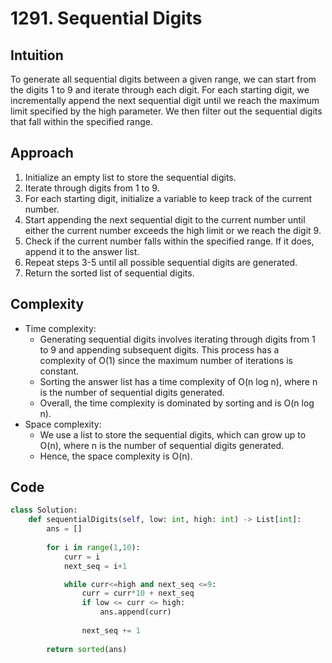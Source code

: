 # 1291. Sequential Digits

## Intuition
To generate all sequential digits between a given range, we can start from the digits 1 to 9 and iterate through each digit. For each starting digit, we incrementally append the next sequential digit until we reach the maximum limit specified by the high parameter. We then filter out the sequential digits that fall within the specified range.

## Approach
1. Initialize an empty list to store the sequential digits.
2. Iterate through digits from 1 to 9.
3. For each starting digit, initialize a variable to keep track of the current number.
4. Start appending the next sequential digit to the current number until either the current number exceeds the high limit or we reach the digit 9.
5. Check if the current number falls within the specified range. If it does, append it to the answer list.
6. Repeat steps 3-5 until all possible sequential digits are generated.
7. Return the sorted list of sequential digits.

## Complexity
- Time complexity:
    - Generating sequential digits involves iterating through digits from 1 to 9 and appending subsequent digits. This process has a complexity of O(1) since the maximum number of iterations is constant.
    - Sorting the answer list has a time complexity of O(n log n), where n is the number of sequential digits generated.
    - Overall, the time complexity is dominated by sorting and is O(n log n).
- Space complexity:
    - We use a list to store the sequential digits, which can grow up to O(n), where n is the number of sequential digits generated.
    - Hence, the space complexity is O(n).

## Code
```python
class Solution:
    def sequentialDigits(self, low: int, high: int) -> List[int]:
        ans = []
        
        for i in range(1,10):
            curr = i
            next_seq = i+1

            while curr<=high and next_seq <=9:
                curr = curr*10 + next_seq
                if low <= curr <= high:
                    ans.append(curr)
                
                next_seq += 1
                
        return sorted(ans)
```

